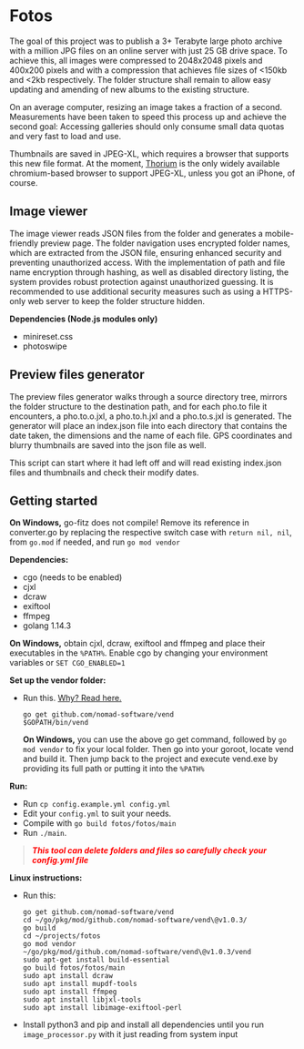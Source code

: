 # Fotos

The goal of this project was to publish a 3+ Terabyte large photo archive
with a million JPG files on an online server with just 25 GB drive space.
To achieve this, all images were compressed to 2048x2048 pixels and 400x200
pixels and with a compression that achieves file sizes of &lt;150kb and
&lt;2kb respectively. The folder structure shall remain to allow easy
updating and amending of new albums to the existing structure.

On an average computer, resizing an image takes a fraction of a second.
Measurements have been taken to speed this process up and achieve the
second goal: Accessing galleries should only consume small data quotas
and very fast to load and use.

Thumbnails are saved in JPEG-XL, which requires a browser that supports
this new file format. At the moment, [Thorium](https://thorium.rocks) is
the only widely available chromium-based browser to support JPEG-XL,
unless you got an iPhone, of course.

## Image viewer

The image viewer reads JSON files from the folder and generates a
mobile-friendly preview page. The folder navigation uses encrypted
folder names, which are extracted from the JSON file, ensuring
enhanced security and preventing unauthorized access. With the
implementation of path and file name encryption through hashing,
as well as disabled directory listing, the system provides robust
protection against unauthorized guessing. It is recommended to use
additional security measures such as using a HTTPS-only web server
to keep the folder structure hidden.

**Dependencies (Node.js modules only)**

- minireset.css
- photoswipe

## Preview files generator

The preview files generator walks through a source directory tree,
mirrors the folder structure to the destination path, and for each
pho.to file it encounters, a pho.to.o.jxl, a pho.to.h.jxl and a
pho.to.s.jxl is generated. The generator will place an index.json
file into each directory that contains the date taken, the dimensions
and the name of each file. GPS coordinates and blurry thumbnails
are saved into the json file as well.

This script can start where it had left off and will read existing
index.json files and thumbnails and check their modify dates.

## Getting started

**On Windows,** go-fitz does not compile! Remove its reference in
converter.go by replacing the respective switch case with
`return nil, nil`, from `go.mod` if needed, and run `go mod vendor`

**Dependencies:**

- cgo (needs to be enabled)
- cjxl
- dcraw
- exiftool
- ffmpeg
- golang 1.14.3

**On Windows,** obtain cjxl, dcraw, exiftool and ffmpeg and place
their executables in the `%PATH%`. Enable cgo by changing your
environment variables or `SET CGO_ENABLED=1`

**Set up the vendor folder:**

- Run this. [Why? Read here.](https://github.com/nomad-software/vend)
  ```shell
  go get github.com/nomad-software/vend 
  $GOPATH/bin/vend
  ```
  **On Windows,** you can use the above go get command, followed by
  `go mod vendor` to fix your local folder. Then go into your goroot,
  locate vend and build it. Then jump back to the project and execute
  vend.exe by providing its full path or putting it into the `%PATH%`

**Run:**

- Run `cp config.example.yml config.yml`
- Edit your `config.yml` to suit your needs.
- Compile with `go build fotos/fotos/main`
- Run `./main`.

> ***<span style="color:red !important">This tool can delete folders and files so carefully check your config.yml file</span>***

**Linux instructions:**

- Run this:
  ```shell
  go get github.com/nomad-software/vend
  cd ~/go/pkg/mod/github.com/nomad-software/vend\@v1.0.3/
  go build
  cd ~/projects/fotos
  go mod vendor
  ~/go/pkg/mod/github.com/nomad-software/vend\@v1.0.3/vend
  sudo apt-get install build-essential
  go build fotos/fotos/main
  sudo apt install dcraw
  sudo apt install mupdf-tools
  sudo apt install ffmpeg
  sudo apt install libjxl-tools
  sudo apt install libimage-exiftool-perl
  ```
- Install python3 and pip and install all dependencies until you run `image_processor.py`
  with it just reading from system input
